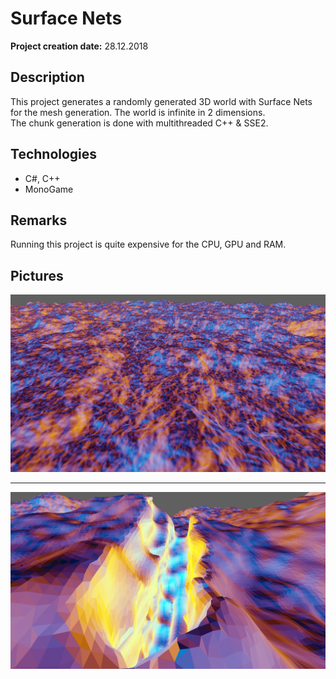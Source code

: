 # Surface Nets

__Project creation date:__ 28.12.2018

## Description
This project generates a randomly generated 3D world with Surface Nets for the mesh generation. The world is infinite in 2 dimensions.\
The chunk generation is done with multithreaded C++ & SSE2.

## Technologies
* C#, C++
* MonoGame

## Remarks
Running this project is quite expensive for the CPU, GPU and RAM.

## Pictures
![Examples1](Surface_Nets_1.png)
***
![Examples2](Surface_Nets_2.png)
